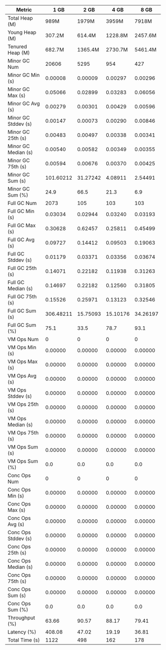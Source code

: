 | Metric | 1 GB | 2 GB | 4 GB | 8 GB |
|------|----|----|----|----|
| Total Heap (M) | 989M | 1979M | 3959M | 7918M |
| Young Heap (M) | 307.2M | 614.4M | 1228.8M | 2457.6M |
| Tenured Heap (M) | 682.7M | 1365.4M | 2730.7M | 5461.4M |
| Minor GC Num | 20606 | 5295 | 954 | 427 |
| Minor GC Min (s) | 0.00008 | 0.00009 | 0.00297 | 0.00296 |
| Minor GC Max (s) | 0.05066 | 0.02899 | 0.03283 | 0.06056 |
| Minor GC Avg (s) | 0.00279 | 0.00301 | 0.00429 | 0.00596 |
| Minor GC Stddev (s) | 0.00147 | 0.00073 | 0.00290 | 0.00846 |
| Minor GC 25th (s) | 0.00483 | 0.00497 | 0.00338 | 0.00341 |
| Minor GC Median (s) | 0.00540 | 0.00582 | 0.00349 | 0.00355 |
| Minor GC 75th (s) | 0.00594 | 0.00676 | 0.00370 | 0.00425 |
| Minor GC Sum (s) | 101.60212 | 31.27242 | 4.08911 | 2.54491 |
| Minor GC Sum (%) | 24.9 | 66.5 | 21.3 | 6.9 |
| Full GC Num | 2073 | 105 | 103 | 103 |
| Full GC Min (s) | 0.03034 | 0.02944 | 0.03240 | 0.03193 |
| Full GC Max (s) | 0.30628 | 0.62457 | 0.25811 | 0.45499 |
| Full GC Avg (s) | 0.09727 | 0.14412 | 0.09503 | 0.19063 |
| Full GC Stddev (s) | 0.01179 | 0.03371 | 0.03356 | 0.03674 |
| Full GC 25th (s) | 0.14071 | 0.22182 | 0.11938 | 0.31263 |
| Full GC Median (s) | 0.14697 | 0.22182 | 0.12560 | 0.31805 |
| Full GC 75th (s) | 0.15526 | 0.25971 | 0.13123 | 0.32546 |
| Full GC Sum (s) | 306.48211 | 15.75093 | 15.10176 | 34.26197 |
| Full GC Sum (%) | 75.1 | 33.5 | 78.7 | 93.1 |
| VM Ops Num | 0 | 0 | 0 | 0 |
| VM Ops Min (s) | 0.00000 | 0.00000 | 0.00000 | 0.00000 |
| VM Ops Max (s) | 0.00000 | 0.00000 | 0.00000 | 0.00000 |
| VM Ops Avg (s) | 0.00000 | 0.00000 | 0.00000 | 0.00000 |
| VM Ops Stddev (s) | 0.00000 | 0.00000 | 0.00000 | 0.00000 |
| VM Ops 25th (s) | 0.00000 | 0.00000 | 0.00000 | 0.00000 |
| VM Ops Median (s) | 0.00000 | 0.00000 | 0.00000 | 0.00000 |
| VM Ops 75th (s) | 0.00000 | 0.00000 | 0.00000 | 0.00000 |
| VM Ops Sum (s) | 0.00000 | 0.00000 | 0.00000 | 0.00000 |
| VM Ops Sum (%) | 0.0 | 0.0 | 0.0 | 0.0 |
| Conc Ops Num | 0 | 0 | 0 | 0 |
| Conc Ops Min (s) | 0.00000 | 0.00000 | 0.00000 | 0.00000 |
| Conc Ops Max (s) | 0.00000 | 0.00000 | 0.00000 | 0.00000 |
| Conc Ops Avg (s) | 0.00000 | 0.00000 | 0.00000 | 0.00000 |
| Conc Ops Stddev (s) | 0.00000 | 0.00000 | 0.00000 | 0.00000 |
| Conc Ops 25th (s) | 0.00000 | 0.00000 | 0.00000 | 0.00000 |
| Conc Ops Median (s) | 0.00000 | 0.00000 | 0.00000 | 0.00000 |
| Conc Ops 75th (s) | 0.00000 | 0.00000 | 0.00000 | 0.00000 |
| Conc Ops Sum (s) | 0.00000 | 0.00000 | 0.00000 | 0.00000 |
| Conc Ops Sum (%) | 0.0 | 0.0 | 0.0 | 0.0 |
| Throughput (%) | 63.66 | 90.57 | 88.17 | 79.41 |
| Latency (%) | 408.08 | 47.02 | 19.19 | 36.81 |
| Total Time (s) | 1122 | 498 | 162 | 178 |
